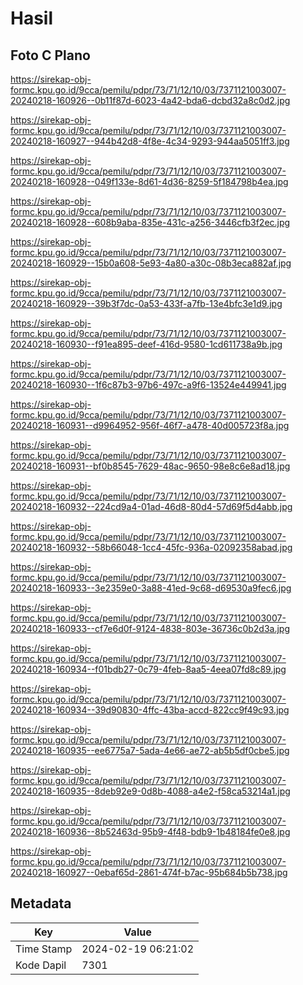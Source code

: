 # Hasil

## Foto C Plano

https://sirekap-obj-formc.kpu.go.id/9cca/pemilu/pdpr/73/71/12/10/03/7371121003007-20240218-160926--0b11f87d-6023-4a42-bda6-dcbd32a8c0d2.jpg

https://sirekap-obj-formc.kpu.go.id/9cca/pemilu/pdpr/73/71/12/10/03/7371121003007-20240218-160927--944b42d8-4f8e-4c34-9293-944aa5051ff3.jpg

https://sirekap-obj-formc.kpu.go.id/9cca/pemilu/pdpr/73/71/12/10/03/7371121003007-20240218-160928--049f133e-8d61-4d36-8259-5f184798b4ea.jpg

https://sirekap-obj-formc.kpu.go.id/9cca/pemilu/pdpr/73/71/12/10/03/7371121003007-20240218-160928--608b9aba-835e-431c-a256-3446cfb3f2ec.jpg

https://sirekap-obj-formc.kpu.go.id/9cca/pemilu/pdpr/73/71/12/10/03/7371121003007-20240218-160929--15b0a608-5e93-4a80-a30c-08b3eca882af.jpg

https://sirekap-obj-formc.kpu.go.id/9cca/pemilu/pdpr/73/71/12/10/03/7371121003007-20240218-160929--39b3f7dc-0a53-433f-a7fb-13e4bfc3e1d9.jpg

https://sirekap-obj-formc.kpu.go.id/9cca/pemilu/pdpr/73/71/12/10/03/7371121003007-20240218-160930--f91ea895-deef-416d-9580-1cd611738a9b.jpg

https://sirekap-obj-formc.kpu.go.id/9cca/pemilu/pdpr/73/71/12/10/03/7371121003007-20240218-160930--1f6c87b3-97b6-497c-a9f6-13524e449941.jpg

https://sirekap-obj-formc.kpu.go.id/9cca/pemilu/pdpr/73/71/12/10/03/7371121003007-20240218-160931--d9964952-956f-46f7-a478-40d005723f8a.jpg

https://sirekap-obj-formc.kpu.go.id/9cca/pemilu/pdpr/73/71/12/10/03/7371121003007-20240218-160931--bf0b8545-7629-48ac-9650-98e8c6e8ad18.jpg

https://sirekap-obj-formc.kpu.go.id/9cca/pemilu/pdpr/73/71/12/10/03/7371121003007-20240218-160932--224cd9a4-01ad-46d8-80d4-57d69f5d4abb.jpg

https://sirekap-obj-formc.kpu.go.id/9cca/pemilu/pdpr/73/71/12/10/03/7371121003007-20240218-160932--58b66048-1cc4-45fc-936a-02092358abad.jpg

https://sirekap-obj-formc.kpu.go.id/9cca/pemilu/pdpr/73/71/12/10/03/7371121003007-20240218-160933--3e2359e0-3a88-41ed-9c68-d69530a9fec6.jpg

https://sirekap-obj-formc.kpu.go.id/9cca/pemilu/pdpr/73/71/12/10/03/7371121003007-20240218-160933--cf7e6d0f-9124-4838-803e-36736c0b2d3a.jpg

https://sirekap-obj-formc.kpu.go.id/9cca/pemilu/pdpr/73/71/12/10/03/7371121003007-20240218-160934--f01bdb27-0c79-4feb-8aa5-4eea07fd8c89.jpg

https://sirekap-obj-formc.kpu.go.id/9cca/pemilu/pdpr/73/71/12/10/03/7371121003007-20240218-160934--39d90830-4ffc-43ba-accd-822cc9f49c93.jpg

https://sirekap-obj-formc.kpu.go.id/9cca/pemilu/pdpr/73/71/12/10/03/7371121003007-20240218-160935--ee6775a7-5ada-4e66-ae72-ab5b5df0cbe5.jpg

https://sirekap-obj-formc.kpu.go.id/9cca/pemilu/pdpr/73/71/12/10/03/7371121003007-20240218-160935--8deb92e9-0d8b-4088-a4e2-f58ca53214a1.jpg

https://sirekap-obj-formc.kpu.go.id/9cca/pemilu/pdpr/73/71/12/10/03/7371121003007-20240218-160936--8b52463d-95b9-4f48-bdb9-1b48184fe0e8.jpg

https://sirekap-obj-formc.kpu.go.id/9cca/pemilu/pdpr/73/71/12/10/03/7371121003007-20240218-160927--0ebaf65d-2861-474f-b7ac-95b684b5b738.jpg


## Metadata

| Key        | Value               |
| ---------- | ------------------- |
| Time Stamp | 2024-02-19 06:21:02 |
| Kode Dapil | 7301                |



